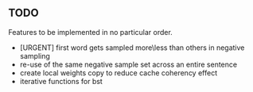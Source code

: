 ## TODO

Features to be implemented in no particular order.

* [URGENT] first word gets sampled more\less than others in negative sampling
* re-use of the same negative sample set across an entire sentence
* create local weights copy to reduce cache coherency effect
* iterative functions for bst
